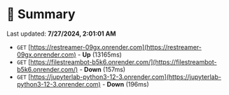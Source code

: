 # 📖 Summary
Last updated: **7/27/2024, 2:01:01 AM**

- `GET` [https://restreamer-09gx.onrender.com](https://restreamer-09gx.onrender.com) - **Up** (13165ms)
- `GET` [https://filestreambot-b5k6.onrender.com/](https://filestreambot-b5k6.onrender.com/) - **Down** (157ms)
- `GET` [https://jupyterlab-python3-12-3.onrender.com](https://jupyterlab-python3-12-3.onrender.com) - **Down** (196ms)
